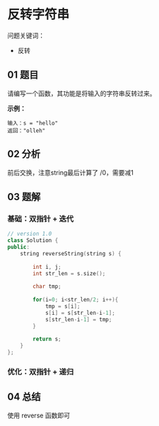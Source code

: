 # 反转字符串 

问题关键词：

- 反转

## 01 题目

请编写一个函数，其功能是将输入的字符串反转过来。

**示例：**

```
输入：s = "hello"
返回："olleh"
```

## 02 分析

前后交换，注意string最后计算了 /0，需要减1

## 03 题解

### 基础：双指针 + 迭代

```c++
// version 1.0
class Solution {
public:
    string reverseString(string s) {
        
        int i, j;
        int str_len = s.size();
        
        char tmp;
        
        for(i=0; i<str_len/2; i++){
            tmp = s[i];
            s[i] = s[str_len-i-1];
            s[str_len-i-1] = tmp;
        }
        
        return s;  
    }
};
```

### 优化：双指针 + 递归



## 04 总结

使用 reverse 函数即可